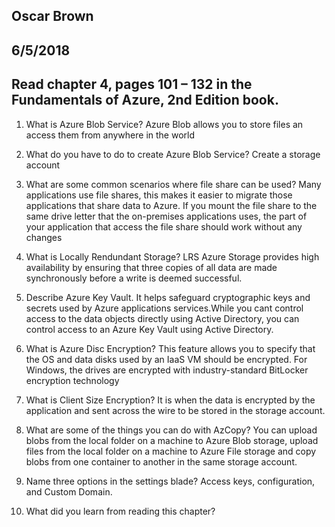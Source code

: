 ## Oscar Brown
## 6/5/2018
## Read chapter 4, pages 101 – 132 in the Fundamentals of Azure, 2nd Edition book.

1. What is Azure Blob Service?
Azure Blob allows you to store files an access them from anywhere in the world

2. What do you have to do to create Azure Blob Service?
Create a storage account

3. What are some common scenarios where file share can be used?
Many applications use file shares, this makes it easier to migrate those applications that share data to Azure. If you mount the file share to the same drive letter that the on-premises applications uses, the part of your application that access the file share should work without any changes

4. What is Locally Rendundant Storage?
LRS Azure Storage provides high availability by ensuring that three copies of all data are made synchronously before a write is deemed successful.

5. Describe Azure Key Vault.
It helps safeguard cryptographic keys and secrets used by Azure applications services.While you cant control access to the data objects directly using Active Directory, you can control access to an Azure Key Vault using Active Directory.

6. What is Azure Disc Encryption?
This feature allows you to specify that the OS and data disks used by an IaaS VM should be encrypted. For Windows, the drives are encrypted with industry-standard BitLocker encryption technology

7. What is Client Size Encryption?
It is when the data is encrypted by the application and sent across the wire to be stored in the storage account.

8. What are some of the things you can do with AzCopy?
You can upload blobs from the local folder on a machine to Azure Blob storage, upload files from the local folder on a machine to Azure File storage and copy blobs from one container to another in the same storage account.

9. Name three options in the settings blade?
Access keys, configuration, and Custom Domain.

10. What did you learn from reading this chapter?